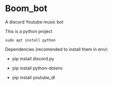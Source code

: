 # Boom_bot
A discord Youtube music bot

This is a python project 

    sudo apt install python

Dependencies (recomended to install them in env):

-   pip install discord.py

-   pip install python-dotenv

-   pip install youtube_dl
